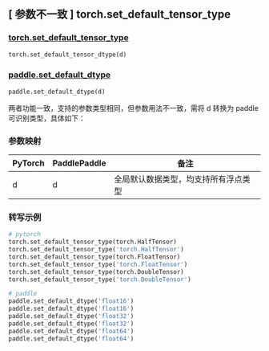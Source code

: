 ## [ 参数不一致 ] torch.set_default_tensor_type

### [torch.set_default_tensor_type](https://pytorch.org/docs/stable/generated/torch.set_default_tensor_type.html#torch-set-default-tensor-type)

```python
torch.set_default_tensor_dtype(d)
```

### [paddle.set_default_dtype](https://www.paddlepaddle.org.cn/documentation/docs/zh/api/paddle/set_default_dtype_cn.html)

```python
paddle.set_default_dtype(d)
```

两者功能一致，支持的参数类型相同，但参数用法不一致，需将 d 转换为 paddle 可识别类型，具体如下：

### 参数映射

| PyTorch     | PaddlePaddle | 备注                                                                                      |
| ----------- | ------------ | -------------------------------------------------------------------------------------- |
| d           | d            | 全局默认数据类型，均支持所有浮点类型|

### 转写示例
```python
# pytorch
torch.set_default_tensor_type(torch.HalfTensor)
torch.set_default_tensor_type('torch.HalfTensor')
torch.set_default_tensor_type(torch.FloatTensor)
torch.set_default_tensor_type('torch.FloatTensor')
torch.set_default_tensor_type(torch.DoubleTensor)
torch.set_default_tensor_type('torch.DoubleTensor')

# paddle
paddle.set_default_dtype('float16')
paddle.set_default_dtype('float16')
paddle.set_default_dtype('float32')
paddle.set_default_dtype('float32')
paddle.set_default_dtype('float64')
paddle.set_default_dtype('float64')
```
